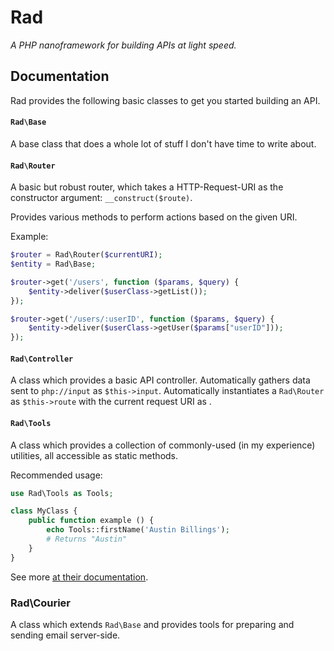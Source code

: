 # Rad

_A PHP nanoframework for building APIs at light speed._

## Documentation

Rad provides the following basic classes to get you started building an API.

#### `Rad\Base`

A base class that does a whole lot of stuff I don't have time to write about.

#### `Rad\Router`
A basic but robust router, which takes a HTTP-Request-URI as the constructor argument: `__construct($route)`.

Provides various methods to perform actions based on the given URI.

Example:

```php
$router = Rad\Router($currentURI);
$entity = Rad\Base;

$router->get('/users', function ($params, $query) {
	$entity->deliver($userClass->getList());
});

$router->get('/users/:userID', function ($params, $query) {
	$entity->deliver($userClass->getUser($params["userID"]));
});
```

#### `Rad\Controller`

A class which provides a basic API controller. Automatically gathers data sent to `php://input` as `$this->input`. Automatically instantiates a `Rad\Router` as `$this->route` with the current request URI as .

#### `Rad\Tools`

A class which provides a collection of commonly-used (in my experience) utilities, all accessible as static methods.

Recommended usage:
```php
use Rad\Tools as Tools;

class MyClass {
	public function example () {
		echo Tools::firstName('Austin Billings');
		# Returns "Austin"
	}
}
```

See more [at their documentation](https://github.com/austinbillings/Rad/blob/master/doc/Rad\\Tols.md).

### Rad\Courier

A class which extends `Rad\Base` and provides tools for preparing and sending email server-side.
